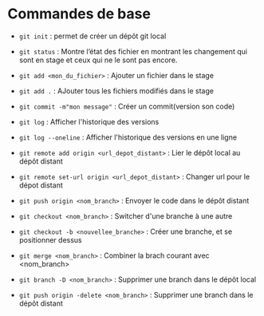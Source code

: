 # Commandes de base

- `git init` : permet de créer un dépôt git local

- `git status` : Montre l’état des fichier en montrant les changement qui sont en stage et ceux qui ne le sont pas encore.

- `git add <mon_du_fichier>` : Ajouter un fichier dans le stage

- `git add .` : AJouter tous les fichiers modifiés dans le stage

- `git commit -m"mon message"` : Créer un commit(version son code)

- `git log` : Afficher l'historique des versions

- `git log --oneline` : Afficher l'historique des versions en une ligne

- `git remote add origin <url_depot_distant>` : Lier le dépôt local au dépôt distant

- `git remote set-url origin <url_depot_distant>` : Changer url pour le dépot distant

- `git push origin <nom_branch>` : Envoyer le code dans le dépôt distant

- `git checkout <nom_branch>` : Switcher d'une branche à une autre

- `git checkout -b <nouvellee_branche>` : Créer une branche, et se positionner dessus

- `git merge <nom_branch>` : Combiner la brach courant avec <nom_branch>

- `git branch -D <nom_branch>` : Supprimer une branch dans le dépôt local

- `git push origin -delete <nom_branch>` : Supprimer une branch dans le dépôt distant


